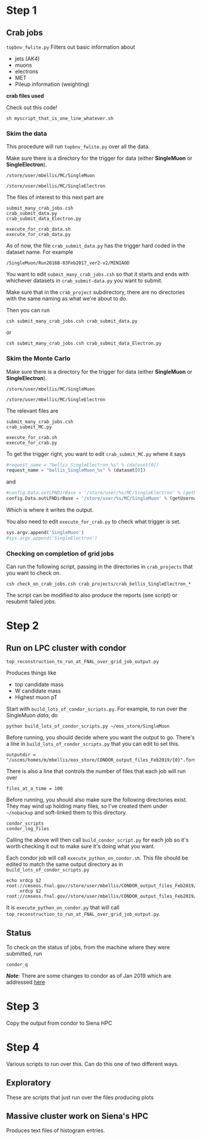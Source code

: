 # Step 1
## Crab jobs
```topbnv_fwlite.py```
Filters out basic information about 
* jets (AK4)
* muons
* electrons
* MET
* Pileup information (weighting)

**crab files used**

Check out this code!

```
sh myscript_that_is_one_line_whatever.sh
```

### Skim the data

This procedure will run ```topbnv_fwlite.py``` over all the data. 

Make sure there is a directory for the trigger for data (either **SingleMuon** or **SingleElectron**).
```
/store/user/mbellis/MC/SingleMuon

/store/user/mbellis/MC/SingleElectron
```


The files of interest to this next part are

```
submit_many_crab_jobs.csh
crab_submit_data.py
crab_submit_data_Electron.py

execute_for_crab_data.sh
execute_for_crab_data.py
```

As of now, the file ```crab_submit_data.py``` has the trigger hard coded in the dataset name. For example

```
/SingleMuon/Run2016B-03Feb2017_ver2-v2/MINIAOD
```

You want to edit ```submit_many_crab_jobs.csh``` so that it starts and ends with whichever
datasets in ```crab_submit-data.py``` you want to submit. 

Make sure that in the ```crab_project``` subdirectory, there are no directories
with the same naming as what we're about to do. 

Then you can run

```
csh submit_many_crab_jobs.csh crab_submit_data.py
```

or 

```
csh submit_many_crab_jobs.csh crab_submit_data_Electron.py
```



### Skim the Monte Carlo

Make sure there is a directory for the trigger for data (either **SingleMuon** or **SingleElectron**).
```
/store/user/mbellis/MC/SingleMuon

/store/user/mbellis/MC/SingleElectron
```

The relevant files are

```
submit_many_crab_jobs.csh
crab_submit_MC.py

execute_for_crab.sh
execute_for_crab.py
```
To get the trigger right, you want to edit ```crab_submit_MC.py``` where it says 

```python
#request_name = "bellis_SingleElectron_%s" % (dataset[0])
request_name = "bellis_SingleMuon_%s" % (dataset[0])
```
and
```python
#config.Data.outLFNDirBase = '/store/user/%s/MC/SingleElectron' % (getUsernameFromSiteDB())
config.Data.outLFNDirBase = '/store/user/%s/MC/SingleMuon' % (getUsernameFromSiteDB())
```
Which is where it writes the output. 

You also need to edit ```execute_for_crab.py``` to check what trigger is set. 

```python
sys.argv.append('SingleMuon')
#sys.argv.append('SingleElectron')
```

### Checking on completion of grid jobs 

Can run the following script, passing in the directories in ```crab_projects``` that you want to check on. 

```
csh check_on_crab_jobs.csh crab_projects/crab_bellis_SingleElectron_*
```
The script can be modified to also produce the reports (see script) or resubmit failed jobs.  


# Step 2
## Run on LPC cluster with condor
```top_reconstruction_to_run_at_FNAL_over_grid_job_output.py```

Produces things like
* top candidate mass
* W candidate mass
* Highest muon pT

Start with ```build_lots_of_condor_scripts.py```. For example, to run over the SingleMuon *data*, do

```
python build_lots_of_condor_scripts.py ~/eos_store/SingleMuon
```

Before running, you should decide where you want the output to go. 
There's a line in ```build_lots_of_condor_scripts.py``` that you can edit to set this. 

```
outputdir = "/uscms/homes/m/mbellis/eos_store/CONDOR_output_files_Feb2019/{0}".format(topdir_lastname)
```

There is also a line that controls the number of files that each job will run over

```
files_at_a_time = 100
```

Before running, you should also make sure the following directories exist. They may wind up holding many files,
so I've created them under ```~/nobackup``` and soft-linked them to this directory. 

```
condor_scripts
condor_log_files
```

Calling the above will then call ```build_condor_script.py``` for each job so it's worth checking it out
to make sure it's doing what you want. 

Each condor job will call ```execute_python_on_condor.sh```. This file should be edited to match the same output
directory as in ```build_lots_of_condor_scripts.py```

```
echo xrdcp $2 root://cmseos.fnal.gov//store/user/mbellis/CONDOR_output_files_Feb2019/$subdir/.
     xrdcp $2 root://cmseos.fnal.gov//store/user/mbellis/CONDOR_output_files_Feb2019/$subdir/.
```

It is ```execute_python_on_condor.py``` that will call ```top_reconstruction_to_run_at_FNAL_over_grid_job_output.py```.

## Status

To check on the status of jobs, from the machine where they were submitted, run

```
condor_q
```

***Note***: There are some changes to condor as of Jan 2019 which are addressed [here](https://uscms.org/uscms_at_work/computing/setup/condor_refactor.shtml)



# Step 3

Copy the output from condor to Siena HPC


# Step 4

Various scripts to run over this. Can do this one of two different ways.

## Exploratory
These are scripts that just run over the files producing plots

## Massive cluster work on Siena's HPC

Produces text files of histogram entries. 


